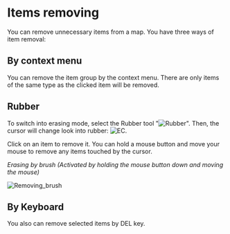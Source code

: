 # Items removing

You can remove unnecessary items from a map. You have three ways of item removal:

## By context menu

You can remove the item group by the context menu. There are only items of the
same type as the clicked item will be removed.


## Rubber

To switch into erasing mode, select the Rubber tool "![Rubber](../screenshots/LevelEditing/rubber.png ':no-zoom')".
Then, the cursor will change look into rubber: ![EC](../screenshots/LevelEditing/cur_rubber.png ':no-zoom').

Click on an item to remove it. You can hold a mouse button and move your mouse
to remove any items touched by the cursor.

_Erasing by brush (Activated by holding the mouse button down and moving the mouse)_

![Removing_brush](../screenshots/LevelEditing/Removing_brush.png ':size=200px')

## By Keyboard

You also can remove selected items by DEL key.

